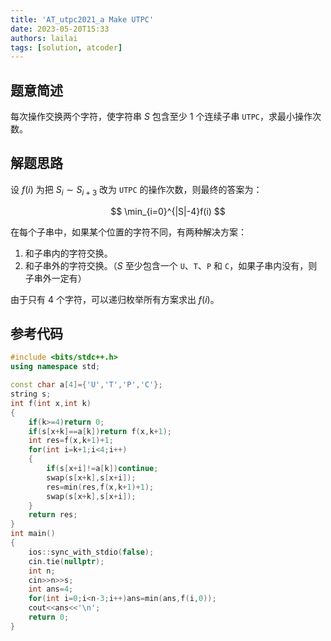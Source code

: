 ```yaml
---
title: 'AT_utpc2021_a Make UTPC'
date: 2023-05-20T15:33
authors: lailai
tags: [solution, atcoder]
---
```


<Solution pid="AT_utpc2021_a" aid="klkmkf8a" />

<!-- truncate -->

## 题意简述

每次操作交换两个字符，使字符串 $S$ 包含至少 $1$ 个连续子串 `UTPC`，求最小操作次数。

## 解题思路

设 $f(i)$ 为把 $S_i\sim S_{i+3}$ 改为 `UTPC` 的操作次数，则最终的答案为：

$$
\min_{i=0}^{|S|-4}f(i)
$$

在每个子串中，如果某个位置的字符不同，有两种解决方案：

1. 和子串内的字符交换。
2. 和子串外的字符交换。（$S$ 至少包含一个 `U`、`T`、`P` 和 `C`，如果子串内没有，则子串外一定有）

由于只有 $4$ 个字符，可以递归枚举所有方案求出 $f(i)$。

## 参考代码

```cpp
#include <bits/stdc++.h>
using namespace std;

const char a[4]={'U','T','P','C'};
string s;
int f(int x,int k)
{
	if(k>=4)return 0;
	if(s[x+k]==a[k])return f(x,k+1);
	int res=f(x,k+1)+1;
	for(int i=k+1;i<4;i++)
	{
		if(s[x+i]!=a[k])continue;
		swap(s[x+k],s[x+i]);
		res=min(res,f(x,k+1)+1);
		swap(s[x+k],s[x+i]);
	}
	return res;
}
int main()
{
	ios::sync_with_stdio(false);
	cin.tie(nullptr);
	int n;
	cin>>n>>s;
	int ans=4;
	for(int i=0;i<n-3;i++)ans=min(ans,f(i,0));
	cout<<ans<<'\n';
	return 0;
}
```
